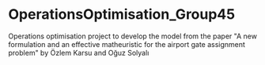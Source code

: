 # OperationsOptimisation_Group45
Operations optimisation project to develop the model from the paper "A new formulation and an effective matheuristic for the airport gate assignment problem" by Özlem Karsu and Oğuz Solyalı
